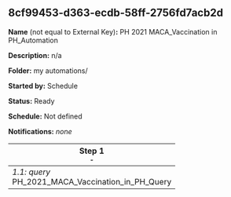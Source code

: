 ## 8cf99453-d363-ecdb-58ff-2756fd7acb2d

**Name** (not equal to External Key)**:** PH 2021 MACA_Vaccination in PH_Automation

**Description:** n/a

**Folder:** my automations/

**Started by:** Schedule

**Status:** Ready

**Schedule:** Not defined

**Notifications:** _none_


| Step 1<br>_<small>-</small>_ |
| --- |
| _1.1: query_<br>PH_2021_MACA_Vaccination_in_PH_Query |
